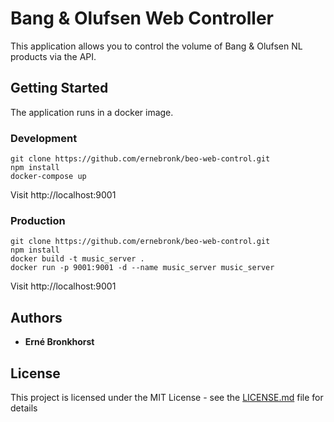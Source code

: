 # Bang & Olufsen Web Controller

This application allows you to control the volume of Bang & Olufsen NL products via the API.

## Getting Started

The application runs in  a docker image.

### Development
```
git clone https://github.com/ernebronk/beo-web-control.git
npm install
docker-compose up
```

Visit http://localhost:9001

### Production

```
git clone https://github.com/ernebronk/beo-web-control.git
npm install
docker build -t music_server .
docker run -p 9001:9001 -d --name music_server music_server
```

Visit http://localhost:9001


## Authors

* **Erné Bronkhorst**

## License

This project is licensed under the MIT License - see the [LICENSE.md](LICENSE.md) file for details
